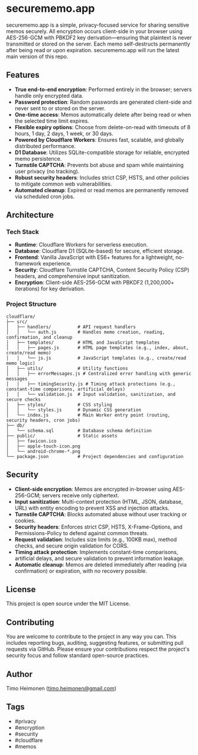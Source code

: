 # securememo.app

securememo.app is a simple, privacy-focused service for sharing sensitive memos securely. All encryption occurs client-side in your browser using AES-256-GCM with PBKDF2 key derivation—ensuring that plaintext is never transmitted or stored on the server. Each memo self-destructs permanently after being read or upon expiration.
securememo.app will run the latest main version of this repo.

## Features

- **True end-to-end encryption**: Performed entirely in the browser; servers handle only encrypted data.
- **Password protection**: Random passwords are generated client-side and never sent to or stored on the server.
- **One-time access**: Memos automatically delete after being read or when the selected time limit expires.
- **Flexible expiry options**: Choose from delete-on-read with timeouts of 8 hours, 1 day, 2 days, 1 week, or 30 days.
- **Powered by Cloudflare Workers**: Ensures fast, scalable, and globally distributed performance.
- **D1 Database**: Utilizes SQLite-compatible storage for reliable, encrypted memo persistence.
- **Turnstile CAPTCHA**: Prevents bot abuse and spam while maintaining user privacy (no tracking).
- **Robust security headers**: Includes strict CSP, HSTS, and other policies to mitigate common web vulnerabilities.
- **Automated cleanup**: Expired or read memos are permanently removed via scheduled cron jobs.

## Architecture

### Tech Stack

- **Runtime**: Cloudflare Workers for serverless execution.
- **Database**: Cloudflare D1 (SQLite-based) for secure, efficient storage.
- **Frontend**: Vanilla JavaScript with ES6+ features for a lightweight, no-framework experience.
- **Security**: Cloudflare Turnstile CAPTCHA, Content Security Policy (CSP) headers, and comprehensive input sanitization.
- **Encryption**: Client-side AES-256-GCM with PBKDF2 (1,200,000+ iterations) for key derivation.

### Project Structure

```
cloudflare/
├── src/
│   ├── handlers/          # API request handlers
│   │   └── auth.js        # Handles memo creation, reading, confirmation, and cleanup
│   ├── templates/         # HTML and JavaScript templates
│   │   ├── pages.js       # HTML page templates (e.g., index, about, create/read memo)
│   │   └── js.js          # JavaScript templates (e.g., create/read memo logic)
│   ├── utils/             # Utility functions
│   │   ├── errorMessages.js # Centralized error handling with generic messages
│   │   ├── timingSecurity.js # Timing attack protections (e.g., constant-time comparisons, artificial delays)
│   │   └── validation.js  # Input validation, sanitization, and secure checks
│   ├── styles/            # CSS styling
│   │   └── styles.js      # Dynamic CSS generation
│   └── index.js           # Main Worker entry point (routing, security headers, cron jobs)
├── db/
│   └── schema.sql         # Database schema definition
├── public/                # Static assets
│   ├── favicon.ico
│   ├── apple-touch-icon.png
│   └── android-chrome-*.png
└── package.json           # Project dependencies and configuration
```

## Security

- **Client-side encryption**: Memos are encrypted in-browser using AES-256-GCM; servers receive only ciphertext.
- **Input sanitization**: Multi-context protection (HTML, JSON, database, URL) with entity encoding to prevent XSS and injection attacks.
- **Turnstile CAPTCHA**: Blocks automated abuse without user tracking or cookies.
- **Security headers**: Enforces strict CSP, HSTS, X-Frame-Options, and Permissions-Policy to defend against common threats.
- **Request validation**: Includes size limits (e.g., 100KB max), method checks, and secure origin validation for CORS.
- **Timing attack protection**: Implements constant-time comparisons, artificial delays, and secure validation to prevent information leakage.
- **Automatic cleanup**: Memos are deleted immediately after reading (via confirmation) or expiration, with no recovery possible.

## License

This project is open source under the MIT License.

## Contributing
You are welcome to contribute to the project in any way you can. This includes reporting bugs, auditing, suggesting features, or submitting pull requests via GitHub. Please ensure your contributions respect the project's security focus and follow standard open-source practices.

## Author

Timo Heimonen (timo.heimonen@gmail.com)

## Tags

- #privacy
- #encryption
- #security
- #cloudflare
- #memos